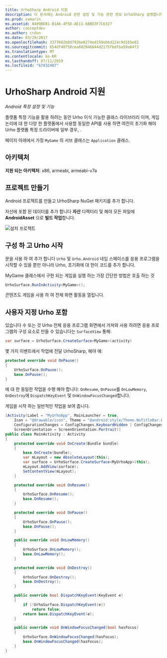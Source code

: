 ```yaml
---
title: UrhoSharp Android 지원
description: 이 문서에는 Android 관련 설정 및 기능 관련 정보 UrhoSharp 설명합니다. 지원 되는 아키텍처에 설명 하므로 특히 구성과 Urho, 및 Urho 포함 사용자 지정 시작 프로젝트를 만드는 방법.
ms.prod: xamarin
ms.assetid: 8409BD81-B1A6-4F5D-AE11-6BBD3F7C6327
author: conceptdev
ms.author: crdun
ms.date: 03/29/2017
ms.openlocfilehash: 3377602b8d793be8274ed150ebbd124c9d165e82
ms.sourcegitcommit: 654df48758cea602946644d2175fbdfba59a64f3
ms.translationtype: MT
ms.contentlocale: ko-KR
ms.lasthandoff: 07/11/2019
ms.locfileid: "67832487"
---
```

# <a name="urhosharp-android-support"></a>UrhoSharp Android 지원

_Android 특정 설정 및 기능_

플랫폼 특정 기능을 활용 하려는 동안 Urho 이식 가능한 클래스 라이브러리 이며, 게임 논리에 대 한 다양 한 플랫폼에서 사용할 동일한 API를 사용 하면 여전히 초기화 해야 Urho 플랫폼 특정 드라이버에 일부 경우, .

페이지 아래에서 가정 `MyGame` 의 서브 클래스는 `Application` 클래스.

## <a name="architectures"></a>아키텍처

**지원 되는 아키텍처**: x86, armeabi, armeabi-v7a

## <a name="create-a-project"></a>프로젝트 만들기

Android 프로젝트를 만들고 UrhoSharp NuGet 패키지를 추가 합니다.

자산에 포함 된 데이터를 추가 합니다 **자산** 디렉터리 및 해야 모든 파일에 **AndroidAsset** 으로 **빌드 작업**합니다.

![설치 프로젝트](android-images/image-3.png "자산 디렉터리에 자산을 포함 하는 추가 데이터")

## <a name="configure-and-launching-urho"></a>구성 하 고 Urho 시작

문을 사용 하 여 추가 합니다 `Urho` 및 `Urho.Android` 네임 스페이스를 응용 프로그램을 시작할 수 있을 뿐만 아니라 Urho, 초기화에 대 한이 코드를 추가 합니다.

MyGame 클래스에서 구현 되는 게임을 실행 하는 가장 간단한 방법은 호출 하는 것

```csharp
UrhoSurface.RunInActivity<MyGame>();
```

콘텐츠도 게임을 사용 하 여 전체 화면 활동을 열립니다.

## <a name="custom-embedding-of-urho"></a>사용자 지정 Urho 포함

있습니다 수 또는 것 Urho 전체 응용 프로그램 화면에서 가져와 사용 하려면 응용 프로그램의 구성 요소로 만들 수 있습니다는 `SurfaceView` 통해:

```csharp
var surface = UrhoSurface.CreateSurface<MyGame>(activity)
```

몇 가지 이벤트에서 작업에 전달 UrhoSharp, 해야 예:

```csharp
protected override void OnPause()
{
    UrhoSurface.OnPause();
    base.OnPause();
}
```

에 대 한 동일한 작업을 수행 해야 합니다: `OnResume`, `OnPause`를 `OnLowMemory`, `OnDestroy`에 `DispatchKeyEvent` 및 `OnWindowFocusChanged`합니다.

게임을 시작 하는 일반적인 작업을 보여 줍니다.

```csharp
[Activity(Label = "MyUrhoApp", MainLauncher = true,
    Icon = "@drawable/icon", Theme = "@android:style/Theme.NoTitleBar.Fullscreen",
    ConfigurationChanges = ConfigChanges.KeyboardHidden | ConfigChanges.Orientation,
    ScreenOrientation = ScreenOrientation.Portrait)]
public class MainActivity : Activity
{
    protected override void OnCreate(Bundle bundle)
    {
        base.OnCreate(bundle);
        var mLayout = new AbsoluteLayout(this);
        var surface = UrhoSurface.CreateSurface<MyUrhoApp>(this);
        mLayout.AddView(surface);
        SetContentView(mLayout);
    }

    protected override void OnResume()
    {
        UrhoSurface.OnResume();
        base.OnResume();
    }

    protected override void OnPause()
    {
        UrhoSurface.OnPause();
        base.OnPause();
    }

    public override void OnLowMemory()
    {
        UrhoSurface.OnLowMemory();
        base.OnLowMemory();
    }

    protected override void OnDestroy()
    {
        UrhoSurface.OnDestroy();
        base.OnDestroy();
    }

    public override bool DispatchKeyEvent(KeyEvent e)
    {
        if (!UrhoSurface.DispatchKeyEvent(e))
            return false;
        return base.DispatchKeyEvent(e);
    }

    public override void OnWindowFocusChanged(bool hasFocus)
    {
        UrhoSurface.OnWindowFocusChanged(hasFocus);
        base.OnWindowFocusChanged(hasFocus);
    }
}
```
